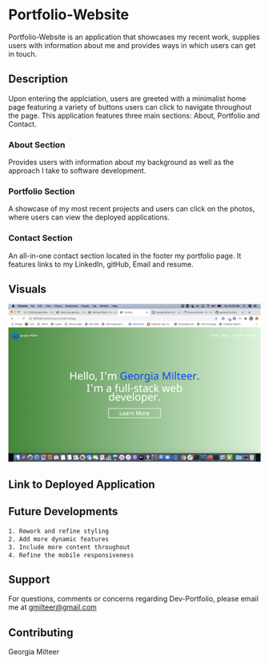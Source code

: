 # Portfolio-Website

Portfolio-Website is an application that showcases my recent work, supplies users with information about me and provides ways in which users can get in touch.

## Description

Upon entering the applciation, users are greeted with a minimalist home page featuring a variety of buttons users can click to navigate throughout the page. This application features three main sections: About, Portfolio and Contact.

### About Section

Provides users with information about my background as well as the approach I take to software development.

### Portfolio Section

A showcase of my most recent projects and users can click on the photos, where users can view the deployed applications.

### Contact Section

An all-in-one contact section located in the footer my portfolio page. It features links to my LinkedIn, gitHub, Email and resume.

## Visuals

![](Assets/portfolio.png)

## Link to Deployed Application



## Future Developments

    1. Rework and refine styling
    2. Add more dynamic features
    3. Include more content throughout
    4. Refine the mobile responsiveness

## Support

For questions, comments or concerns regarding Dev-Portfolio, please email me at gmilteer@gmail.com

## Contributing

Georgia Milteer
